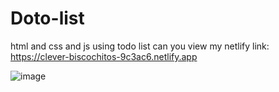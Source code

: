 # Doto-list
html and css and js using todo list
can you view my netlify link: https://clever-biscochitos-9c3ac6.netlify.app

![image](https://github.com/mohanraj172/Doto-list/blob/V1/assets/to-do.png)
